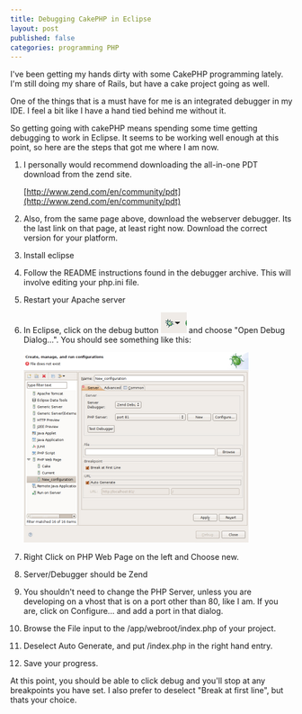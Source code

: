 ```yaml
---
title: Debugging CakePHP in Eclipse
layout: post
published: false
categories: programming PHP
---
```


I've been getting my hands dirty with some CakePHP programming lately. I'm still doing my share of Rails, but have a cake project going as well.

One of the things that is a must have for me is an integrated debugger in my IDE. I feel a bit like I have a hand tied behind me without it.

So getting going with cakePHP means spending some time getting debugging to work in Eclipse. It seems to be working well enough at this point, so here are the steps that got me where I am now.


1. I personally would recommend downloading the all-in-one PDT download from the zend site.

	[http://www.zend.com/en/community/pdt](http://www.zend.com/en/community/pdt)

2. Also, from the same page above, download the webserver debugger. Its the last link on that page, at least right now. Download the correct version for your platform.

3. Install eclipse

4. Follow the README instructions found in the debugger archive. This will involve editing your php.ini file.

5. Restart your Apache server

6. In Eclipse, click on the debug button ![Debug Button](/assets/debugbutton.png) and choose "Open Debug Dialog...". You should see something like this:

	![Step 6 Screenshot](/assets/step_6.png)

7. Right Click on PHP Web Page on the left and Choose new.

8. Server/Debugger should be Zend

9. You shouldn't need to change the PHP Server, unless you are developing on a vhost that is on a port other than 80, like I am. If you are, click on Configure... and add a port in that dialog.

10. Browse the File input to the /app/webroot/index.php of your project.

11. Deselect Auto Generate, and put /index.php in the right hand entry.

12. Save your progress.

At this point, you should be able to click debug and you'll stop at any breakpoints you have set. I also prefer to deselect "Break at first line", but thats your choice.
